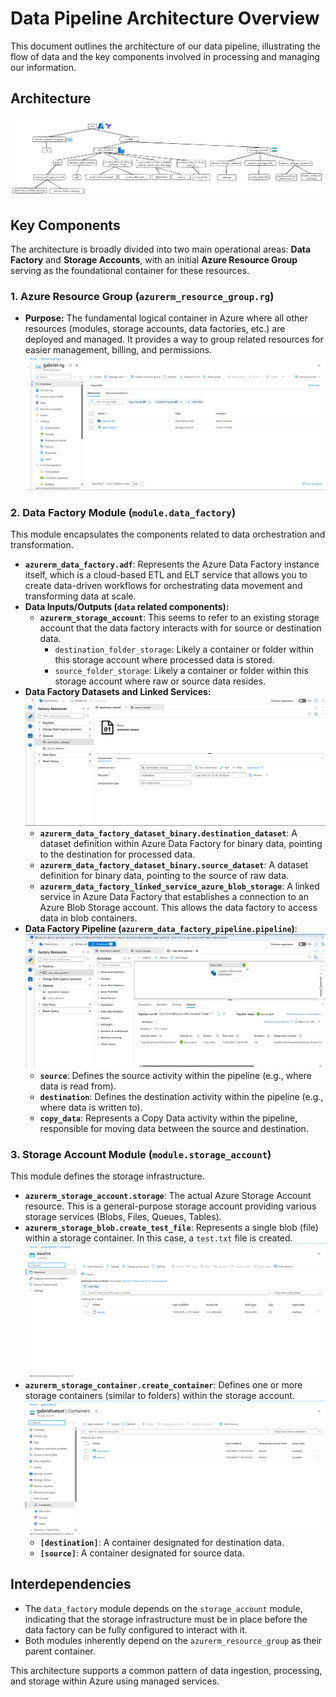# Data Pipeline Architecture Overview

This document outlines the architecture of our data pipeline, illustrating the flow of data and the key components involved in processing and managing our information.

## Architecture
![Architecture](images/Architecture.png)

## Key Components

The architecture is broadly divided into two main operational areas: **Data Factory** and **Storage Accounts**, with an initial **Azure Resource Group** serving as the foundational container for these resources.

### 1. Azure Resource Group (`azurerm_resource_group.rg`)
* **Purpose:** The fundamental logical container in Azure where all other resources (modules, storage accounts, data factories, etc.) are deployed and managed. It provides a way to group related resources for easier management, billing, and permissions.
![Resource Group](images/Resource%20Group.png) 

### 2. Data Factory Module (`module.data_factory`)
This module encapsulates the components related to data orchestration and transformation.

* **`azurerm_data_factory.adf`**: Represents the Azure Data Factory instance itself, which is a cloud-based ETL and ELT service that allows you to create data-driven workflows for orchestrating data movement and transforming data at scale.
* **Data Inputs/Outputs (`data` related components):**
    * **`azurerm_storage_account`**: This seems to refer to an existing storage account that the data factory interacts with for source or destination data.
        * `destination_folder_storage`: Likely a container or folder within this storage account where processed data is stored.
        * `source_folder_storage`: Likely a container or folder within this storage account where raw or source data resides.
* **Data Factory Datasets and Linked Services:**
![Factory Resources](images/Factory%20Resources.png) 
    * **`azurerm_data_factory_dataset_binary.destination_dataset`**: A dataset definition within Azure Data Factory for binary data, pointing to the destination for processed data.
    * **`azurerm_data_factory_dataset_binary.source_dataset`**: A dataset definition for binary data, pointing to the source of raw data.
    * **`azurerm_data_factory_linked_service_azure_blob_storage`**: A linked service in Azure Data Factory that establishes a connection to an Azure Blob Storage account. This allows the data factory to access data in blob containers.
* **Data Factory Pipeline (`azurerm_data_factory_pipeline.pipeline`)**:
![Data Pipeline](images/Data%20Pipeline.png) 
    * **`source`**: Defines the source activity within the pipeline (e.g., where data is read from).
    * **`destination`**: Defines the destination activity within the pipeline (e.g., where data is written to).
    * **`copy_data`**: Represents a Copy Data activity within the pipeline, responsible for moving data between the source and destination.

### 3. Storage Account Module (`module.storage_account`)
This module defines the storage infrastructure.

* **`azurerm_storage_account.storage`**: The actual Azure Storage Account resource. This is a general-purpose storage account providing various storage services (Blobs, Files, Queues, Tables).
* **`azurerm_storage_blob.create_test_file`**: Represents a single blob (file) within a storage container. In this case, a `test.txt` file is created.
![Storage Account Container](images/Storage%20Account%20Container.png) 
* **`azurerm_storage_container.create_container`**: Defines one or more storage containers (similar to folders) within the storage account.
![Storage Account](images/Storage%20Account.png) 
    * **`[destination]`**: A container designated for destination data.
    * **`[source]`**: A container designated for source data.

## Interdependencies
* The `data_factory` module depends on the `storage_account` module, indicating that the storage infrastructure must be in place before the data factory can be fully configured to interact with it.
* Both modules inherently depend on the `azurerm_resource_group` as their parent container.

This architecture supports a common pattern of data ingestion, processing, and storage within Azure using managed services.